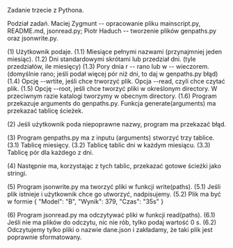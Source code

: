 Zadanie trzecie z Pythona.

Podział zadań.
Maciej Zygmunt -- opracowanie pliku mainscript.py, README.md, jsonread.py;
Piotr Haduch -- tworzenie plików genpaths.py oraz jsonwrite.py.

(1) Użytkownik podaje. 
(1.1) Miesiące pełnymi nazwami (przynajmniej jeden miesiąc).
(1.2) Dni standardowymi skrótami lub przedział dni. (tyle przedziałów, ile miesięcy)
(1.3) Pory dnia r -- rano lub w -- wieczorem. (domyślnie rano; jeśli podał więcej pór niż dni, to daj w genpaths.py błąd)
(1.4) Opcję --wrtite, jeśli chce trworzyć plik. Opcja --read, czyli chce czytać plik.
(1.5) Opcję --root, jeśli chce tworzyć pliki w określonym directory. W przeciwnym razie katalogi tworzymy w obecnym directory.
(1.6) Program przekazuje arguments do genpaths.py. Funkcja generate(arguments) ma przekazać tablicę ścieżek.

(2) Jeśli użytkownik poda niepoprawne nazwy, program ma przekazać błąd.

(3) Program genpaths.py ma z inputu (arguments) stworzyć trzy tablice.
(3.1) Tablicę miesięcy.
(3.2) Tablicę tablic dni w każdym miesiącu.
(3.3) Tablicę pór dla każdego z dni.

(4) Następnie ma, korzystając z tych tablic, przekazać gotowe ścieżki jako stringi.

(5) Program jsonwrite.py ma tworzyć pliki w funkcji write(paths). 
(5.1) Jeśli plik istnieje i użytkownik chce go utworzyć, nadpisujemy.
(5.2) Plik ma być w formie
    {
    "Model": "B",
    "Wynik": 379,
    "Czas": "35s"
    }

(6) Program jsonread.py ma odczytywać pliki w funkcji read(paths).
(6.1) Jeśli nie ma plików do odczytu, nic nie rób, tylko podaj wartość 0 s.
(6.2) Odczytujemy tylko pliki o nazwie dane.json i zakładamy, że taki plik jest poprawnie sformatowany.